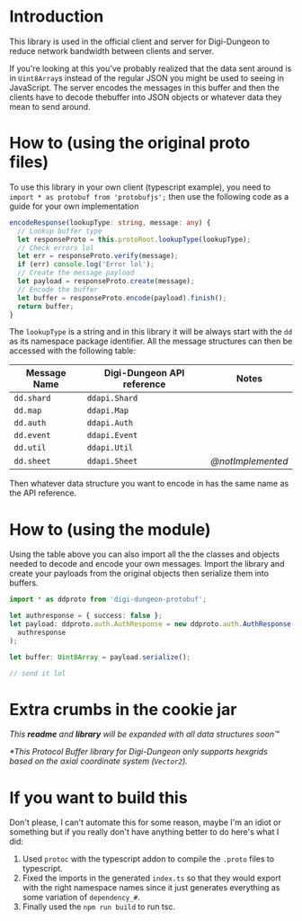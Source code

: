 # Introduction

This library is used in the official client and server for Digi-Dungeon to
reduce network bandwidth between clients and server.

If you're looking at this you've probably realized that the data sent around is
in `Uint8Array`s instead of the regular JSON you might be used to seeing in
JavaScript. The server encodes the messages in this buffer and then the clients
have to decode thebuffer into JSON objects or whatever data they mean to send
around.

# How to (using the original proto files)

To use this library in your own client (typescript example), you need to
`import * as protobuf from 'protobufjs';` then use the following code as a
guide for your own implementation

```ts
encodeResponse(lookupType: string, message: any) {
  // Lookup buffer type
  let responseProto = this.protoRoot.lookupType(lookupType);
  // Check errors lol
  let err = responseProto.verify(message);
  if (err) console.log('Error lol');
  // Create the message payload
  let payload = responseProto.create(message);
  // Encode the buffer
  let buffer = responseProto.encode(payload).finish();
  return buffer;
}
```

The `lookupType` is a string and in this library it will be always start with
the `dd` as its namespace package identifier. All the message structures can
then be accessed with the following table:

| Message Name | Digi-Dungeon API reference | Notes             |
| ------------ | -------------------------- | ----------------- |
| `dd.shard`   | `ddapi.Shard`              |
| `dd.map`     | `ddapi.Map`                |
| `dd.auth`    | `ddapi.Auth`               |
| `dd.event`   | `ddapi.Event`              |
| `dd.util`    | `ddapi.Util`               |
| `dd.sheet`   | `ddapi.Sheet`              | _@notImplemented_ |

Then whatever data structure you want to encode in has the same name as the API
reference.

# How to (using the module)

Using the table above you can also import all the the classes and objects
needed to decode and encode your own messages. Import the library and create
your payloads from the original objects then serialize them into buffers.

```ts
import * as ddproto from 'digi-dungeon-protobuf';

let authresponse = { success: false };
let payload: ddproto.auth.AuthResponse = new ddproto.auth.AuthResponse(
  authresponse
);

let buffer: Uint8Array = payload.serialize();

// send it lol
```

# Extra crumbs in the cookie jar

_This **readme** and **library** will be expanded with all data structures
soon™️_

_\*This Protocol Buffer library for Digi-Dungeon only supports hexgrids based on
the axial coordinate system (`Vector2`)._

# If you want to build this

Don't please, I can't automate this for some reason, maybe I'm an idiot or
something but if you really don't have anything better to do here's what I did:

1. Used `protoc` with the typescript addon to compile the `.proto` files to
   typescript.
2. Fixed the imports in the generated `index.ts` so that they would export with
   the right namespace names since it just generates everything as some
   variation of `dependency_#`.
3. Finally used the `npm run build` to run tsc.
